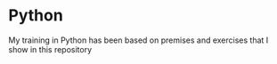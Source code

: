 # Python
My training in Python has been based on premises and exercises that I show in this repository
